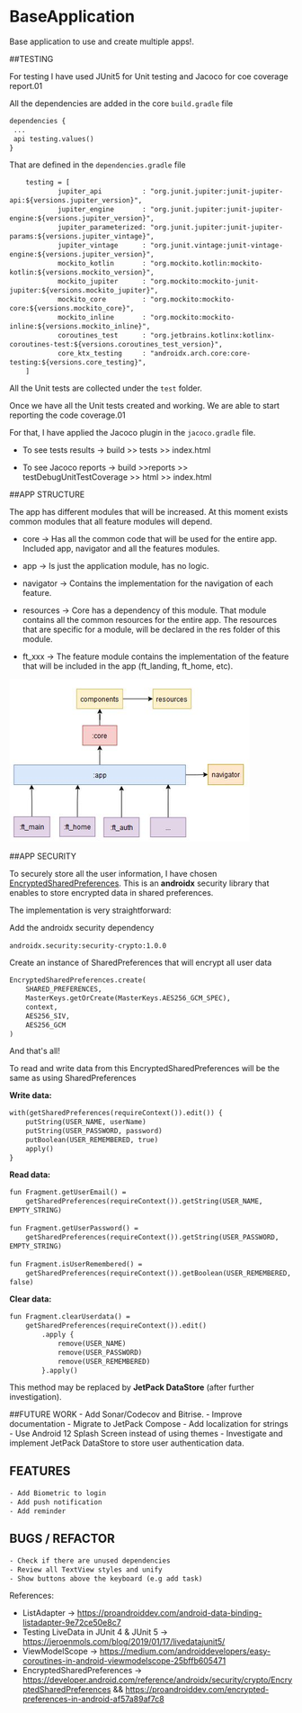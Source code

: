 # BaseApplication
Base application to use and create multiple apps!.


##TESTING

For testing I have used JUnit5 for Unit testing and Jacoco for coe coverage report.01

All the dependencies are added in the core `build.gradle` file

```
dependencies {
 ...
 api testing.values()
}
```

That are defined in the `dependencies.gradle` file

```
    testing = [
            jupiter_api          : "org.junit.jupiter:junit-jupiter-api:${versions.jupiter_version}",
            jupiter_engine       : "org.junit.jupiter:junit-jupiter-engine:${versions.jupiter_version}",
            jupiter_parameterized: "org.junit.jupiter:junit-jupiter-params:${versions.jupiter_vintage}",
            jupiter_vintage      : "org.junit.vintage:junit-vintage-engine:${versions.jupiter_version}",
            mockito_kotlin       : "org.mockito.kotlin:mockito-kotlin:${versions.mockito_version}",
            mockito_jupiter      : "org.mockito:mockito-junit-jupiter:${versions.mockito_jupiter}",
            mockito_core         : "org.mockito:mockito-core:${versions.mockito_core}",
            mockito_inline       : "org.mockito:mockito-inline:${versions.mockito_inline}",
            coroutines_test      : "org.jetbrains.kotlinx:kotlinx-coroutines-test:${versions.coroutines_test_version}",
            core_ktx_testing     : "androidx.arch.core:core-testing:${versions.core_testing}",
    ]
```

All the Unit tests are collected under the `test` folder.

Once we have all the Unit tests created and working. We are able to start reporting the code coverage.01

For that, I have applied the Jacoco plugin in the `jacoco.gradle` file.

- To see tests results -> build >> tests >> index.html

- To see Jacoco reports -> build >>reports >> testDebugUnitTestCoverage >> html >> index.html


##APP STRUCTURE

The app has different modules that will be increased. At this moment exists common modules that all feature modules will depend.

- core -> Has all the common code that will be used for the entire app. Included app, navigator and all the features modules.

- app -> Is just the application module, has no logic.

- navigator -> Contains the implementation for the navigation of each feature.

- resources -> Core has a dependency of this module. That module contains all the common resources for the entire app. The resources that are specific for a module, will be declared in the res folder of this module.

- ft_xxx -> The feature module contains the implementation of the feature that will be included in the app (ft_landing, ft_home, etc).


![img.png](app_structure.JPG)


##APP SECURITY

To securely store all the user information, I have chosen [EncryptedSharedPreferences](https://developer.android.com/reference/androidx/security/crypto/EncryptedSharedPreferences). This is an **androidx** security library that enables to store encrypted data in shared preferences.

The implementation is very straightforward:

Add the androidx security dependency

```androidx.security:security-crypto:1.0.0```

Create an instance of SharedPreferences that will encrypt all user data
```
EncryptedSharedPreferences.create(
    SHARED_PREFERENCES,
    MasterKeys.getOrCreate(MasterKeys.AES256_GCM_SPEC),
    context,
    AES256_SIV,
    AES256_GCM
)
```

And that's all!

To read and write data from this EncryptedSharedPreferences will be the same as using SharedPreferences

**Write data:**

```
with(getSharedPreferences(requireContext()).edit()) {
    putString(USER_NAME, userName)
    putString(USER_PASSWORD, password)
    putBoolean(USER_REMEMBERED, true)
    apply()
}
```

**Read data:**

```
fun Fragment.getUserEmail() =
    getSharedPreferences(requireContext()).getString(USER_NAME, EMPTY_STRING)

fun Fragment.getUserPassword() =
    getSharedPreferences(requireContext()).getString(USER_PASSWORD, EMPTY_STRING)

fun Fragment.isUserRemembered() =
    getSharedPreferences(requireContext()).getBoolean(USER_REMEMBERED, false)
```

**Clear data:**

```
fun Fragment.clearUserdata() =
    getSharedPreferences(requireContext()).edit()
        .apply {
            remove(USER_NAME)
            remove(USER_PASSWORD)
            remove(USER_REMEMBERED)
        }.apply()
```

This method may be replaced by **JetPack DataStore** (after further investigation).

##FUTURE WORK
    - Add Sonar/Codecov and Bitrise.
    - Improve documentation
    - Migrate to JetPack Compose
    - Add localization for strings
    - Use Android 12 Splash Screen instead of using themes
    - Investigate and implement JetPack DataStore to store user authentication data.

## FEATURES
    - Add Biometric to login
    - Add push notification
    - Add reminder

## BUGS / REFACTOR
    - Check if there are unused dependencies
    - Review all TextView styles and unify
    - Show buttons above the keyboard (e.g add task)
  
References:

- ListAdapter -> https://proandroiddev.com/android-data-binding-listadapter-9e72ce50e8c7
- Testing LiveData in JUnit 4 & JUnit 5 -> https://jeroenmols.com/blog/2019/01/17/livedatajunit5/
- ViewModelScope -> https://medium.com/androiddevelopers/easy-coroutines-in-android-viewmodelscope-25bffb605471
- EncryptedSharedPreferences -> https://developer.android.com/reference/androidx/security/crypto/EncryptedSharedPreferences && https://proandroiddev.com/encrypted-preferences-in-android-af57a89af7c8